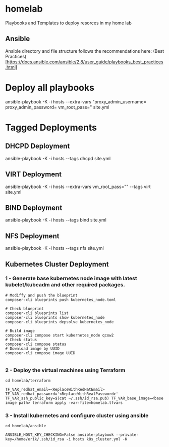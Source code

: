 # homelab
Playbooks and Templates to deploy resorces in my home lab

## Ansible
Ansible directory and file structure follows the recommendations here: (Best Practices)[https://docs.ansible.com/ansible/2.8/user_guide/playbooks_best_practices.html]

# Deploy all playbooks
ansible-playbook -K -i hosts --extra-vars "proxy_admin_username=<username> proxy_admin_password=<password> vm_root_pass=<password>" site.yml

# Tagged Deployments

## DHCPD Deployment
ansible-playbook -K -i hosts --tags dhcpd site.yml

## VIRT Deployment
ansible-playbook -K -i hosts --extra-vars vm_root_pass="<password>" --tags virt site.yml

## BIND Deployment
ansible-playbook -K -i hosts --tags bind site.yml

## NFS Deployment
ansible-playbook -K -i hosts --tags nfs site.yml

## Kubernetes Cluster Deployment
### 1 - Generate base kubernetes node image with latest kubelet/kubeadm and other required packages.
```
# Modiffy and push the blueprint
composer-cli blueprints push kubernetes_node.toml

# Check blueprint
composer-cli blueprints list
composer-cli blueprints show kubernetes_node
composer-cli blueprints depsolve kubernetes_node

# Build image
composer-cli compose start kubernetes_node qcow2
# Check status
composer-cli compose status
# Download image by UUID
composer-cli compose image UUID


```

### 2 - Deploy the virtual machines using Terraform
```
cd homelab/terraform

TF_VAR_redhat_email=<ReplaceWithRedHatEmail> TF_VAR_redhat_password='<ReplaceWithRealPassword>' TF_VAR_ssh_public_key=$(cat ~/.ssh/id_rsa.pub) TF_VAR_base_image=<base image path> terraform apply -var-file=homelab.tfvars

```
### 3 - Install kubernetes and configure cluster using ansible
```
cd homelab/ansible

ANSIBLE_HOST_KEY_CHECKING=False ansible-playbook --private-key=/home/erik/.ssh/id_rsa -i hosts k8s_cluster.yml -K

```
